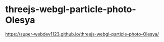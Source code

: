 # threejs-webgl-particle-photo-Olesya
https://super-webdev1123.github.io/threejs-webgl-particle-photo-Olesya/
